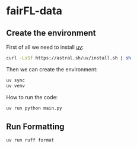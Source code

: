 # fairFL-data


## Create the environment

First of all we need to install [uv](https://github.com/astral-sh/uv):

```bash
curl -LsSf https://astral.sh/uv/install.sh | sh
```

Then we can create the environment:

```bash
uv sync
uv venv
```

How to run the code:

```bash
uv run python main.py
```

## Run Formatting 

```bash
uv run ruff format
```
